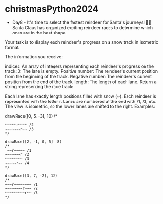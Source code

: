 # christmasPython2024
- Day8 -
It's time to select the fastest reindeer for Santa's journeys! 🦌🎄
Santa Claus has organized exciting reindeer races to determine which ones are in the best shape.

Your task is to display each reindeer's progress on a snow track in isometric format.

The information you receive:

indices: An array of integers representing each reindeer's progress on the track:
0: The lane is empty.
Positive number: The reindeer's current position from the beginning of the track.
Negative number: The reindeer's current position from the end of the track.
length: The length of each lane.
Return a string representing the race track:

Each lane has exactly length positions filled with snow (~).
Each reindeer is represented with the letter r.
Lanes are numbered at the end with /1, /2, etc.
The view is isometric, so the lower lanes are shifted to the right.
Examples:

drawRace([0, 5, -3], 10)
/*
  ~~~~~~~~~~ /1
 ~~~~~r~~~~ /2
~~~~~~~r~~ /3
*/

drawRace([2, -1, 0, 5], 8)
/*
   ~~r~~~~~ /1
  ~~~~~~~r /2
 ~~~~~~~~ /3
~~~~~r~~ /4
*/

drawRace([3, 7, -2], 12)
/*
  ~~~r~~~~~~~~ /1
 ~~~~~~~~r~~~ /2
~~~~~~~~~r~~ /3
*/